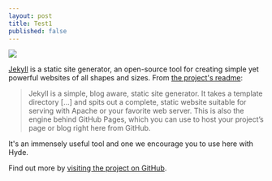 ```yaml
---
layout: post
title: Test1
published: false
---
```

![]({{site.baseurl}}/https://images-ext-1.discordapp.net/external/tAMMI4x17hRnPiloXqBGkDM5tQ4RENAtTd7-CR9l9eI/%3Fsize%3D4096/https/cdn.discordapp.com/avatars/291815311051587584/b8662b230d45b7f47aae9a4342d4c4af.png?width=613&height=613)

[Jekyll](http://jekyllrb.com) is a static site generator, an open-source tool for creating simple yet powerful websites of all shapes and sizes. From [the project's readme](https://github.com/mojombo/jekyll/blob/master/README.markdown):

  > Jekyll is a simple, blog aware, static site generator. It takes a template directory [...] and spits out a complete, static website suitable for serving with Apache or your favorite web server. This is also the engine behind GitHub Pages, which you can use to host your project’s page or blog right here from GitHub.

It's an immensely useful tool and one we encourage you to use here with Hyde.

Find out more by [visiting the project on GitHub](https://github.com/mojombo/jekyll).
